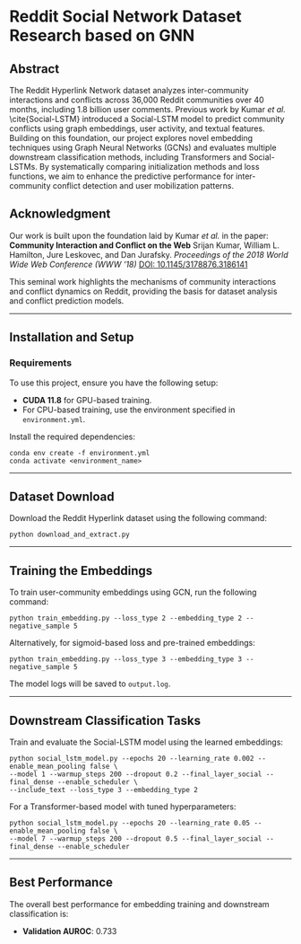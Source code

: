 # Reddit Social Network Dataset Research based on GNN

## Abstract

The Reddit Hyperlink Network dataset analyzes inter-community interactions and conflicts across 36,000 Reddit communities over 40 months, including 1.8 billion user comments. Previous work by Kumar *et al.* \cite{Social-LSTM} introduced a Social-LSTM model to predict community conflicts using graph embeddings, user activity, and textual features. Building on this foundation, our project explores novel embedding techniques using Graph Neural Networks (GCNs) and evaluates multiple downstream classification methods, including Transformers and Social-LSTMs. By systematically comparing initialization methods and loss functions, we aim to enhance the predictive performance for inter-community conflict detection and user mobilization patterns.

## Acknowledgment

Our work is built upon the foundation laid by Kumar *et al.* in the paper:
**Community Interaction and Conflict on the Web**
Srijan Kumar, William L. Hamilton, Jure Leskovec, and Dan Jurafsky.
*Proceedings of the 2018 World Wide Web Conference (WWW '18)*
[DOI: 10.1145/3178876.3186141](https://doi.org/10.1145/3178876.3186141)

This seminal work highlights the mechanisms of community interactions and conflict dynamics on Reddit, providing the basis for dataset analysis and conflict prediction models.

------

## Installation and Setup

### Requirements

To use this project, ensure you have the following setup:

- **CUDA 11.8** for GPU-based training.
- For CPU-based training, use the environment specified in `environment.yml`.

Install the required dependencies:

```
conda env create -f environment.yml
conda activate <environment_name>
```

------

## Dataset Download

Download the Reddit Hyperlink dataset using the following command:

```
python download_and_extract.py
```

------

## Training the Embeddings

To train user-community embeddings using GCN, run the following command:

```
python train_embedding.py --loss_type 2 --embedding_type 2 --negative_sample 5
```

Alternatively, for sigmoid-based loss and pre-trained embeddings:

```
python train_embedding.py --loss_type 3 --embedding_type 3 --negative_sample 5
```

The model logs will be saved to `output.log`.

------

## Downstream Classification Tasks

Train and evaluate the Social-LSTM model using the learned embeddings:

```
python social_lstm_model.py --epochs 20 --learning_rate 0.002 --enable_mean_pooling false \
--model 1 --warmup_steps 200 --dropout 0.2 --final_layer_social --final_dense --enable_scheduler \
--include_text --loss_type 3 --embedding_type 2
```

For a Transformer-based model with tuned hyperparameters:

```
python social_lstm_model.py --epochs 20 --learning_rate 0.05 --enable_mean_pooling false \
--model 7 --warmup_steps 200 --dropout 0.5 --final_layer_social --final_dense --enable_scheduler
```

------

## Best Performance

The overall best performance for embedding training and downstream classification is:

- **Validation AUROC**: 0.733